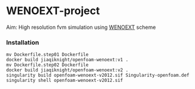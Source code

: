 # WENOEXT-project
Aim: High resolution fvm simulation using [WENOEXT](https://github.com/WENO-OF/WENOEXT) scheme

### Installation
```
mv Dockerfile.step01 Dockerfile
docker build jiaqiknight/openfoam-wenoext:v1 .
mv Dockerfile.step02 Dockerfile
docker build jiaqiknight/openfoam-wenoext:v2 .
singularity build openfoam-wenoext-v2012.sif Singularity-openfoam.def
singularity shell openfoam-wenoext-v2012.sif
```
